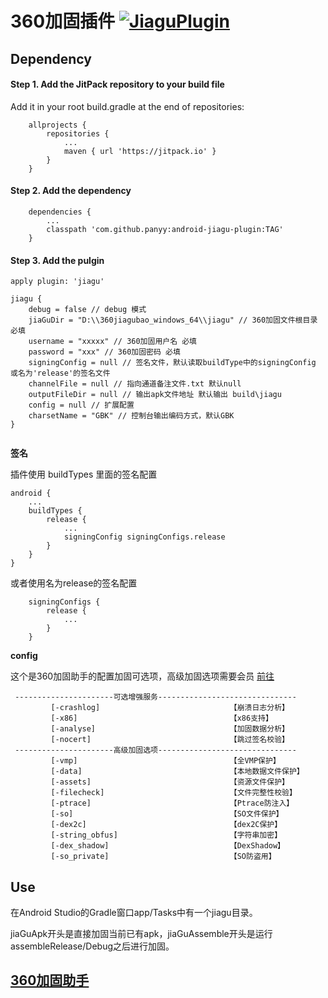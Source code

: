 # 360加固插件 [![JiaguPlugin](https://jitpack.io/v/com.github.panyy/android-jiagu-plugin.svg)](https://jitpack.io/#com.github.panyy/android-jiagu-plugin)

## Dependency

#### Step 1. Add the JitPack repository to your build file

Add it in your root build.gradle at the end of repositories:

```
    allprojects {
        repositories {
			...
			maven { url 'https://jitpack.io' }
		}
	}
```

#### Step 2. Add the dependency

```
    dependencies {
        ...
        classpath 'com.github.panyy:android-jiagu-plugin:TAG'
	}
```

#### Step 3. Add the pulgin

```
apply plugin: 'jiagu'

jiagu {
    debug = false // debug 模式
    jiaGuDir = "D:\\360jiagubao_windows_64\\jiagu" // 360加固文件根目录 必填
    username = "xxxxx" // 360加固用户名 必填
    password = "xxx" // 360加固密码 必填
    signingConfig = null // 签名文件，默认读取buildType中的signingConfig 或名为'release'的签名文件
    channelFile = null // 指向通道备注文件.txt 默认null
    outputFileDir = null // 输出apk文件地址 默认输出 build\jiagu
    config = null // 扩展配置
    charsetName = "GBK" // 控制台输出编码方式，默认GBK
}


```

**签名**

插件使用 buildTypes 里面的签名配置

```
android {
    ...
    buildTypes {
        release {
            ...
            signingConfig signingConfigs.release
        }
    }
}
```

或者使用名为release的签名配置

```
    signingConfigs {
        release {
            ...
        }
    }
```

**config**

这个是360加固助手的配置加固可选项，高级加固选项需要会员 [前往](http://jiagu.360.cn/#/global/vip/packages)

```
 ----------------------可选增强服务-------------------------------
         [-crashlog]                             【崩溃日志分析】
         [-x86]                                  【x86支持】
         [-analyse]                              【加固数据分析】
         [-nocert]                               【跳过签名校验】
 ----------------------高级加固选项-------------------------------
         [-vmp]                                  【全VMP保护】
         [-data]                                 【本地数据文件保护】
         [-assets]                               【资源文件保护】
         [-filecheck]                            【文件完整性校验】
         [-ptrace]                               【Ptrace防注入】
         [-so]                                   【SO文件保护】
         [-dex2c]                                【dex2C保护】
         [-string_obfus]                         【字符串加密】
         [-dex_shadow]                           【DexShadow】
         [-so_private]                           【SO防盗用】
```

## Use

在Android Studio的Gradle窗口app/Tasks中有一个jiagu目录。

jiaGuApk开头是直接加固当前已有apk，jiaGuAssemble开头是运行assembleRelease/Debug之后进行加固。

## [360加固助手](https://jiagu.360.cn/#/global/download)

